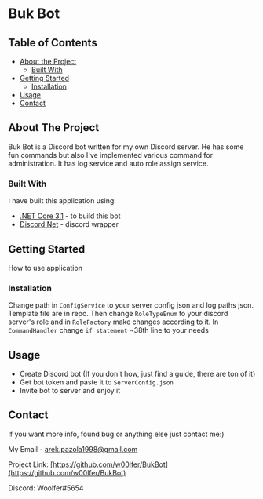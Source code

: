 # Buk Bot

<!-- TABLE OF CONTENTS -->
## Table of Contents

* [About the Project](#about-the-project)
  * [Built With](#built-with)
* [Getting Started](#getting-started)
  * [Installation](#installation)
* [Usage](#usage)
* [Contact](#contact)



<!-- ABOUT THE PROJECT -->
## About The Project

Buk Bot is a Discord bot written for my own Discord server. He has some fun commands but also I've implemented various command for administration. It has log service and auto role assign service.
### Built With
I have built this application using:
* [.NET Core 3.1](#) - to build this bot
* [Discord.Net](https://github.com/discord-net/Discord.Net) - discord wrapper

<!-- GETTING STARTED -->
## Getting Started

How to use application

### Installation

Change path in ```ConfigService``` to your server config json and log paths json. Template file are in repo. Then change ```RoleTypeEnum``` to your discord server's role and in ```RoleFactory``` make changes according to it. In ```CommandHandler``` change ```if statement``` ~38th line to your needs

<!-- USAGE EXAMPLES -->
## Usage

* Create Discord bot (If you don't how, just find a guide, there are ton of it)
* Get bot token and paste it to ```ServerConfig.json```
* Invite bot to server and enjoy it

<!-- CONTACT -->
## Contact
If you want more info, found bug or anything else just contact me:)

My Email  - arek.pazola1998@gmail.com

Project Link: [https://github.com/w00lfer/BukBot](https://github.com/w00lfer/BukBot)

Discord: Woolfer#5654

